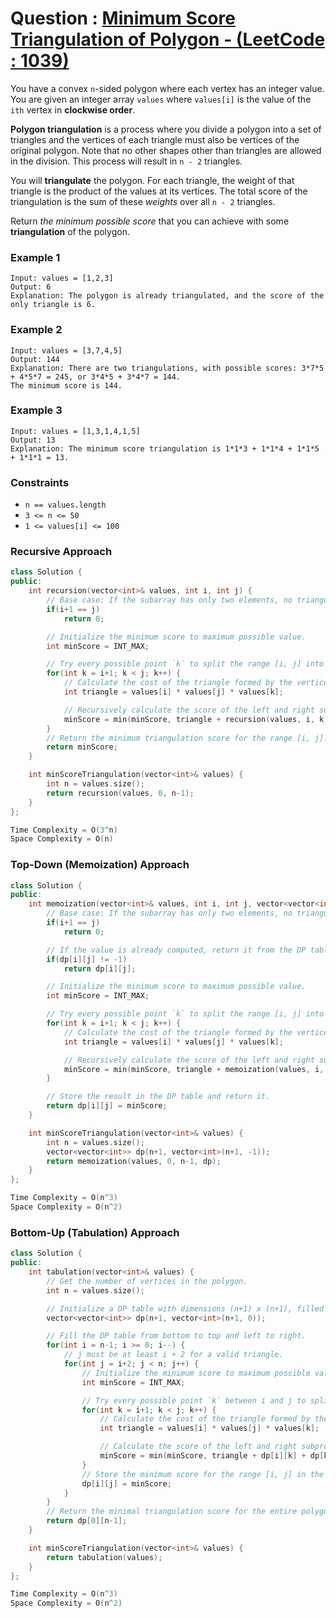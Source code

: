 # Question : [Minimum Score Triangulation of Polygon - (LeetCode : 1039)](https://leetcode.com/problems/minimum-score-triangulation-of-polygon/description/)

You have a convex `n`-sided polygon where each vertex has an integer value. You are given an integer array `values` where `values[i]` is the value of the `ith` vertex in **clockwise order**.

**Polygon triangulation** is a process where you divide a polygon into a set of triangles and the vertices of each triangle must also be vertices of the original polygon. Note that no other shapes other than triangles are allowed in the division. This process will result in `n - 2` triangles.

You will **triangulate** the polygon. For each triangle, the weight of that triangle is the product of the values at its vertices. The total score of the triangulation is the sum of these _weights_ over all `n - 2` triangles.

Return _the minimum possible score_ that you can achieve with some **triangulation** of the polygon.

### Example 1

```
Input: values = [1,2,3]
Output: 6
Explanation: The polygon is already triangulated, and the score of the only triangle is 6.
```

### Example 2

```
Input: values = [3,7,4,5]
Output: 144
Explanation: There are two triangulations, with possible scores: 3*7*5 + 4*5*7 = 245, or 3*4*5 + 3*4*7 = 144.
The minimum score is 144.
```

### Example 3

```
Input: values = [1,3,1,4,1,5]
Output: 13
Explanation: The minimum score triangulation is 1*1*3 + 1*1*4 + 1*1*5 + 1*1*1 = 13.
```

### Constraints

-   `n == values.length`
-   `3 <= n <= 50`
-   `1 <= values[i] <= 100`

### Recursive Approach

```Cpp
class Solution {
public:
    int recursion(vector<int>& values, int i, int j) {
        // Base case: If the subarray has only two elements, no triangulation possible.
        if(i+1 == j)
            return 0;

        // Initialize the minimum score to maximum possible value.
        int minScore = INT_MAX;

        // Try every possible point `k` to split the range [i, j] into two sub-problems.
        for(int k = i+1; k < j; k++) {
            // Calculate the cost of the triangle formed by the vertices i, j, k.
            int triangle = values[i] * values[j] * values[k];

            // Recursively calculate the score of the left and right subproblems, and update the minScore.
            minScore = min(minScore, triangle + recursion(values, i, k) + recursion(values, k, j));
        }
        // Return the minimum triangulation score for the range [i, j].
        return minScore;
    }

    int minScoreTriangulation(vector<int>& values) {
        int n = values.size();
        return recursion(values, 0, n-1);
    }
};

Time Complexity = O(3^n)
Space Complexity = O(n)
```

### Top-Down (Memoization) Approach

```Cpp
class Solution {
public:
    int memoization(vector<int>& values, int i, int j, vector<vector<int>>& dp) {
        // Base case: If the subarray has only two elements, no triangulation possible.
        if(i+1 == j)
            return 0;

        // If the value is already computed, return it from the DP table.
        if(dp[i][j] != -1)
            return dp[i][j];

        // Initialize the minimum score to maximum possible value.
        int minScore = INT_MAX;

        // Try every possible point `k` to split the range [i, j] into two sub-problems.
        for(int k = i+1; k < j; k++) {
            // Calculate the cost of the triangle formed by the vertices i, j, k.
            int triangle = values[i] * values[j] * values[k];

            // Recursively calculate the score of the left and right subproblems, and update the minScore.
            minScore = min(minScore, triangle + memoization(values, i, k, dp) + memoization(values, k, j, dp));
        }

        // Store the result in the DP table and return it.
        return dp[i][j] = minScore;
    }

    int minScoreTriangulation(vector<int>& values) {
        int n = values.size();
        vector<vector<int>> dp(n+1, vector<int>(n+1, -1));
        return memoization(values, 0, n-1, dp);
    }
};

Time Complexity = O(n^3)
Space Complexity = O(n^2)
```

### Bottom-Up (Tabulation) Approach

```Cpp
class Solution {
public:
    int tabulation(vector<int>& values) {
        // Get the number of vertices in the polygon.
        int n = values.size();

        // Initialize a DP table with dimensions (n+1) x (n+1), filled with 0
        vector<vector<int>> dp(n+1, vector<int>(n+1, 0));

        // Fill the DP table from bottom to top and left to right.
        for(int i = n-1; i >= 0; i--) {
            // j must be at least i + 2 for a valid triangle.
            for(int j = i+2; j < n; j++) {
                // Initialize the minimum score to maximum possible value.
                int minScore = INT_MAX;

                // Try every possible point `k` between i and j to split the range into two sub-problems.
                for(int k = i+1; k < j; k++) {
                    // Calculate the cost of the triangle formed by the vertices i, j, k.
                    int triangle = values[i] * values[j] * values[k];

                    // Calculate the score of the left and right subproblems, and update the minScore.
                    minScore = min(minScore, triangle + dp[i][k] + dp[k][j]);
                }
                // Store the minimum score for the range [i, j] in the DP table
                dp[i][j] = minScore;
            }
        }
        // Return the minimal triangulation score for the entire polygon.
        return dp[0][n-1];
    }

    int minScoreTriangulation(vector<int>& values) {
        return tabulation(values);
    }
};

Time Complexity = O(n^3)
Space Complexity = O(n^2)
```
